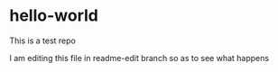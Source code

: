 # hello-world
This is a test repo

I am editing this file in readme-edit branch so as to see what happens
